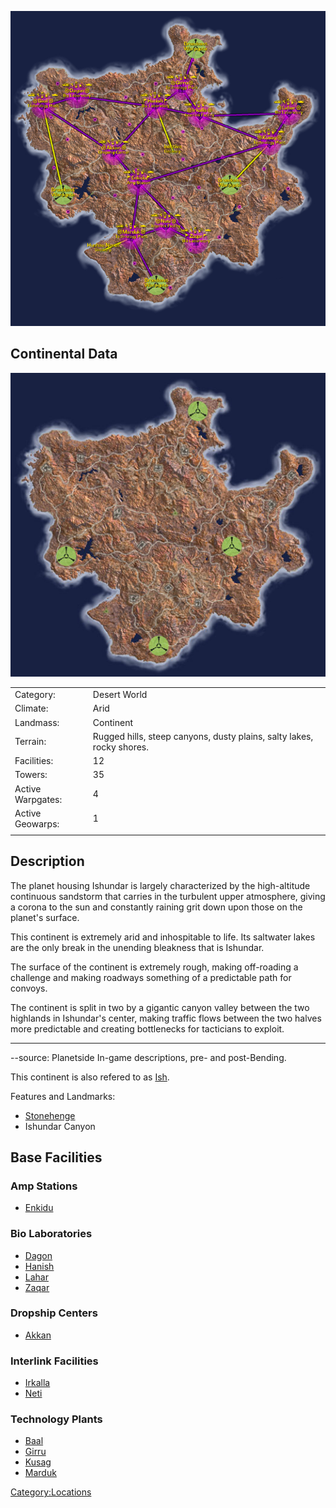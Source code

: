 ![](images/IshundarMap.jpg "IshundarMap.jpg")

## Continental Data

![](images/Ishundar_Terrain.jpg "Ishundar_Terrain.jpg")

|                   |                                                                       |
| ----------------- | --------------------------------------------------------------------- |
| Category:         | Desert World                                                          |
| Climate:          | Arid                                                                  |
| Landmass:         | Continent                                                             |
| Terrain:          | Rugged hills, steep canyons, dusty plains, salty lakes, rocky shores. |
| Facilities:       | 12                                                                    |
| Towers:           | 35                                                                    |
| Active Warpgates: | 4                                                                     |
| Active Geowarps:  | 1                                                                     |
|                   |                                                                       |

## Description

The planet housing Ishundar is largely characterized by the
high-altitude continuous sandstorm that carries in the turbulent upper
atmosphere, giving a corona to the sun and constantly raining grit down
upon those on the planet's surface.

This continent is extremely arid and inhospitable to life. Its saltwater
lakes are the only break in the unending bleakness that is Ishundar.

The surface of the continent is extremely rough, making off-roading a
challenge and making roadways something of a predictable path for
convoys.

The continent is split in two by a gigantic canyon valley between the
two highlands in Ishundar's center, making traffic flows between the two
halves more predictable and creating bottlenecks for tacticians to
exploit.

---

--source: Planetside In-game descriptions, pre- and post-Bending.

This continent is also refered to as
[Ish](Acronyms_and_Slang.md).

Features and Landmarks:

- [Stonehenge](Stonehenge.md)
- Ishundar Canyon

## Base Facilities

### Amp Stations

- [Enkidu](Enkidu.md)

### Bio Laboratories

- [Dagon](Dagon.md)
- [Hanish](Hanish.md)
- [Lahar](Lahar.md)
- [Zaqar](Zaqar.md)

### Dropship Centers

- [Akkan](Akkan.md)

### Interlink Facilities

- [Irkalla](Irkalla.md)
- [Neti](Neti.md)

### Technology Plants

- [Baal](Baal.md)
- [Girru](Girru.md)
- [Kusag](Kusag.md)
- [Marduk](Marduk.md)

[Category:Locations](Category:Locations.md)
